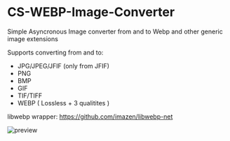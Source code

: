 
# CS-WEBP-Image-Converter
Simple Asyncronous Image converter from and to Webp and other generic image extensions

Supports converting from and to:
  * JPG/JPEG/JFIF (only from JFIF)
  * PNG
  * BMP
  * GIF
  * TIF/TIFF
  * WEBP ( Lossless + 3 qualitites ) 
  
libwebp wrapper:
https://github.com/imazen/libwebp-net
  
![preview](https://user-images.githubusercontent.com/59798736/117519846-b705b000-afa5-11eb-8b99-2bd4108fdefd.png)
